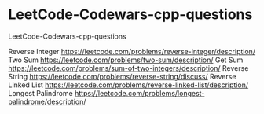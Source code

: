 # LeetCode-Codewars-cpp-questions
LeetCode-Codewars-cpp-questions

Reverse Integer     https://leetcode.com/problems/reverse-integer/description/
Two Sum             https://leetcode.com/problems/two-sum/description/
Get Sum             https://leetcode.com/problems/sum-of-two-integers/description/
Reverse String      https://leetcode.com/problems/reverse-string/discuss/
Reverse Linked List https://leetcode.com/problems/reverse-linked-list/description/
Longest Palindrome         https://leetcode.com/problems/longest-palindrome/description/